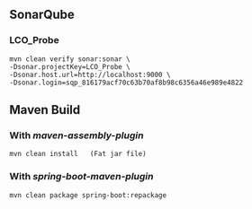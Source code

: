 ## SonarQube

### LCO_Probe
```
mvn clean verify sonar:sonar \
-Dsonar.projectKey=LCO_Probe \
-Dsonar.host.url=http://localhost:9000 \
-Dsonar.login=sqp_816179acf70c63b70af8b98c6356a46e989e4822
```


## Maven Build

### With *maven-assembly-plugin*
```
mvn clean install   (Fat jar file)
```

### With *spring-boot-maven-plugin*
```
mvn clean package spring-boot:repackage
```